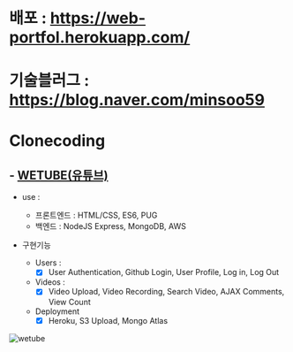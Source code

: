# 배포 : https://web-portfol.herokuapp.com/

# 기술블러그 : https://blog.naver.com/minsoo59

# Clonecoding

## - <a href="https://nomadcoders.co/wetube" target="_blank"> WETUBE(유튜브)</a>

- use :

  - 프론트엔드 : HTML/CSS, ES6, PUG
  - 백엔드 : NodeJS Express, MongoDB, AWS

- 구현기능

  - Users :
    - [x] User Authentication, Github Login, User Profile, Log in, Log Out
  - Videos :
    - [x] Video Upload, Video Recording, Search Video, AJAX Comments, View Count
  - Deployment
    - [x] Heroku, S3 Upload, Mongo Atlas

![wetube](https://user-images.githubusercontent.com/73215507/125392343-f48d1c00-e3e0-11eb-9dda-2ae9a7fe417e.jpg)
